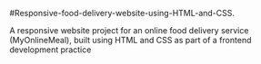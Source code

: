#Responsive-food-delivery-website-using-HTML-and-CSS.

A responsive website project for an online food delivery service (MyOnlineMeal), built using HTML and CSS as part of a frontend development practice
